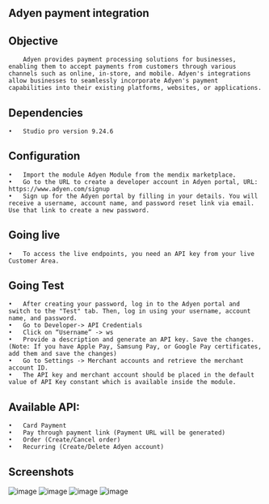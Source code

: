 ## Adyen payment integration
## Objective
        Adyen provides payment processing solutions for businesses, enabling them to accept payments from customers through various channels such as online, in-store, and mobile. Adyen's integrations allow businesses to seamlessly incorporate Adyen's payment capabilities into their existing platforms, websites, or applications.
## Dependencies 
    •	Studio pro version 9.24.6
## Configuration
    •	Import the module Adyen Module from the mendix marketplace.
    •	Go to the URL to create a developer account in Adyen portal, URL: https://www.adyen.com/signup
    •	Sign up for the Adyen portal by filling in your details. You will receive a username, account name, and password reset link via email. Use that link to create a new password.
## Going live
    •	To access the live endpoints, you need an API key from your live Customer Area.
## Going Test
    •	After creating your password, log in to the Adyen portal and switch to the "Test" tab. Then, log in using your username, account name, and password.
    •	Go to Developer-> API Credentials
    •	Click on “Username” -> ws
    •	Provide a description and generate an API key. Save the changes. (Note: If you have Apple Pay, Samsung Pay, or Google Pay certificates, add them and save the changes)
    •	Go to Settings -> Merchant accounts and retrieve the merchant account ID.
    •	The API key and merchant account should be placed in the default value of API Key constant which is available inside the module.
## Available API:
    •	Card Payment
    •	Pay through payment link (Payment URL will be generated)
    •	Order (Create/Cancel order)
    •	Recurring (Create/Delete Adyen account)
## Screenshots
 ![image](https://github.com/Moulidharan07/Adyen-payment-integration/assets/119506038/6a419907-4fae-4363-8fab-cfafd87fa69a)
 ![image](https://github.com/Moulidharan07/Adyen-payment-integration/assets/119506038/54f56c8c-672d-4ffb-a219-6549ca356437)
 ![image](https://github.com/Moulidharan07/Adyen-payment-integration/assets/119506038/48bbf994-1093-4733-be1e-d9ffeaabd86c)
 ![image](https://github.com/Moulidharan07/Adyen-payment-integration/assets/119506038/5f8837a9-d72e-4534-b5eb-2f45c301c211)
